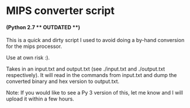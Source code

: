 # MIPS converter script 
#### (Python 2.7 ** OUTDATED **)

This is a quick and dirty script I used to avoid doing a by-hand conversion for the mips processor.

Use at own risk :).

Takes in an input.txt and output.txt (see ./input.txt and ./output.txt respectively). It will read in the commands from input.txt and dump the converted binary and hex version to output.txt.

Note: If you would like to see a Py 3 version of this, let me know and I will upload it within a few hours.
